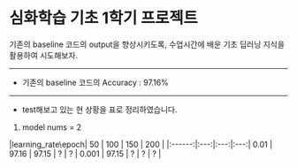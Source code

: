 # 심화학습 기초 1학기 프로젝트

기존의 baseline 코드의 output을 향상시키도록, 수업시간에 배운 기초 딥러닝 지식을 활용하여 시도해보자.
- - - - -
- 기존의 baseline 코드의 Accuracy : 97.16%
- - - - -
- test해보고 있는 현 상황을 표로 정리하였습니다.
1. model nums = 2

|learning_rate\epoch| 50 |   100   |   150   |   200   |
|:------:|:---:|:---:|:---:|
0.01    |  97.16 |  97.15  | ?  | ?  | 
0.001      |  97.15 |  ?  | ?  | ?  |

